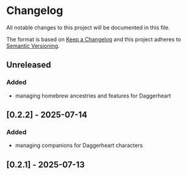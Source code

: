 # Changelog
All notable changes to this project will be documented in this file.

The format is based on [Keep a Changelog](http://keepachangelog.com/en/1.0.0/)
and this project adheres to [Semantic Versioning](http://semver.org/spec/v2.0.0.html).

## Unreleased
### Added
- managing homebrew ancestries and features for Daggerheart

## [0.2.2] - 2025-07-14
### Added
- managing companions for Daggerheart characters

## [0.2.1] - 2025-07-13
